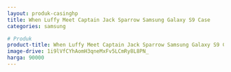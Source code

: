 ```yaml
---
layout: produk-casinghp
title: When Luffy Meet Captain Jack Sparrow Samsung Galaxy S9 Case
categories: samsung

# Produk
product-title: When Luffy Meet Captain Jack Sparrow Samsung Galaxy S9 Case
image-drive: 1i9lVfCYhAomH3qneMxFv5LCmRy8L8PN_
harga: 90000
---
```

